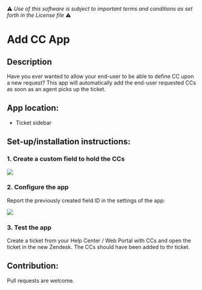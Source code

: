 :warning: *Use of this software is subject to important terms and conditions as set forth in the License file* :warning:

# Add CC App

## Description
Have you ever wanted to allow your end-user to be able to define CC upon a new request? This app will automatically add the end-user requested CCs as soon as an agent picks up the ticket.

## App location:

* Ticket sidebar

## Set-up/installation instructions:

### 1. Create a custom field to hold the CCs

![](http://cl.ly/image/412H2l3y341F/Screen%20Shot%202014-01-14%20at%2010.55.10.png)

### 2. Configure the app

Report the previously created field ID in the settings of the app:

![](http://cl.ly/image/3g2g2B2y1o0W/Screen%20Shot%202014-01-14%20at%2011.15.30.png)

### 3. Test the app

Create a ticket from your Help Center / Web Portal with CCs and open the ticket in the new Zendesk. The CCs should have been added to thr ticket.

## Contribution:

Pull requests are welcome.
